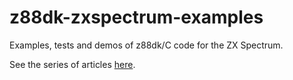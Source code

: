 # z88dk-zxspectrum-examples

Examples, tests and demos of z88dk/C code for the ZX Spectrum.

See the series of articles [here](https://github.com/z88dk/z88dk/blob/master/doc/ZXSpectrumZSDCCnewlib_GettingStartedGuide.md).
